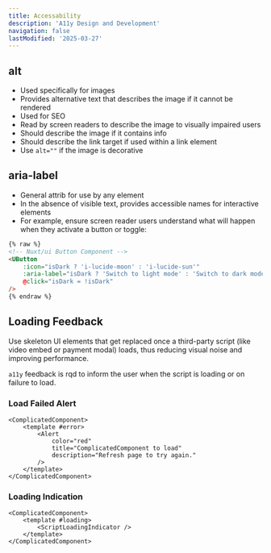 ```yaml
---
title: Accessability
description: 'A11y Design and Development'
navigation: false
lastModified: '2025-03-27'
---
```


## alt

- Used specifically for images
- Provides alternative text that describes the image if it cannot be rendered
- Used for SEO
- Read by screen readers to describe the image to visually impaired users
- Should describe the image if it contains info
- Should describe the link target if used within a link element
- Use `alt=""` if the image is decorative

## aria-label

- General attrib for use by any element
- In the absence of visible text, provides accessible names for interactive elements
- For example, ensure screen reader users understand what will happen when they activate a button or toggle:

```html
{% raw %}
<!-- Nuxt/ui Button Component -->
<UButton
    :icon="isDark ? 'i-lucide-moon' : 'i-lucide-sun'"
    :aria-label="isDark ? 'Switch to light mode' : 'Switch to dark mode'"
    @click="isDark = !isDark"
/>
{% endraw %}
```

## Loading Feedback

Use skeleton UI elements that get replaced once a third-party script (like video embed or payment modal) loads, thus reducing visual noise and improving performance.

`a11y` feedback is rqd to inform the user when the script is loading or on failure to load.

### Load Failed Alert

```vue
<ComplicatedComponent>
    <template #error>
        <Alert
            color="red"
            title="ComplicatedComponent to load"
            description="Refresh page to try again."
        />
    </template>
</ComplicatedComponent>
```

### Loading Indication

```vue
<ComplicatedComponent>
    <template #loading>
        <ScriptLoadingIndicator />
    </template>
</ComplicatedComponent>
```
